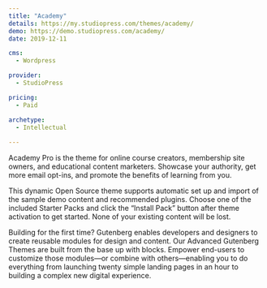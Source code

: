 ```yaml
---
title: "Academy"
details: https://my.studiopress.com/themes/academy/
demo: https://demo.studiopress.com/academy/
date: 2019-12-11

cms: 
  - Wordpress

provider: 
  - StudioPress

pricing:
  - Paid

archetype:
  - Intellectual
  
---
```


Academy Pro is the theme for online course creators, membership site owners, and educational content marketers. Showcase your authority, get more email opt-ins, and promote the benefits of learning from you.

This dynamic Open Source theme supports automatic set up and import of the sample demo content and recommended plugins. Choose one of the included Starter Packs and click the “Install Pack” button after theme activation to get started. None of your existing content will be lost.

Building for the first time? Gutenberg enables developers and designers to create reusable modules for design and content. Our Advanced Gutenberg Themes are built from the base up with blocks. Empower end-users to customize those modules—or combine with others—enabling you to do everything from launching twenty simple landing pages in an hour to building a complex new digital experience.
